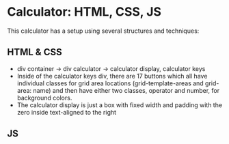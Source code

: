 # Calculator: HTML, CSS, JS

This calculator has a setup using several structures and techniques:

## HTML & CSS

- div container -> div calculator -> calculator display, calculator keys
- Inside of the calculator keys div, there are 17 buttons which all have individual classes for grid area locations (grid-template-areas and grid-area: name) and then have either two classes, operator and number, for background colors.
- The calculator display is just a box with fixed width and padding with the zero inside text-aligned to the right

## JS
